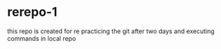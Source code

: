 # rerepo-1
this repo is created for re practicing the git after two days and executing commands in local repo
